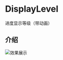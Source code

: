 # DisplayLevel
进度显示等级（带动画）


## 介绍
  ![效果展示](http://github.com/qiaoscong/DisplayLevel/raw/master/raw/image/jieshao.png)
 
